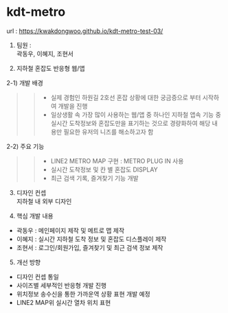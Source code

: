 # kdt-metro
url : https://kwakdongwoo.github.io/kdt-metro-test-03/


1. 팀원 :  
곽동우, 이혜지, 조현서

2. 지하철 혼잡도 반응형 웹/앱  

2-1) 개발 배경  
>>- 실제 경험인 하원길 2호선 혼잡 상황에 대한 궁금증으로 부터 시작하여 개발을 진행  
>>- 일상생활 속 가장 많이 사용하는 웹/앱 중 하나인 지하철 앱속 기능 중 실시간 도착정보와 혼잡도만을 표기하는 것으로 경량화하여 해당 내용만 필요한 유저의 니즈를 해소하고자 함  
  
2-2) 주요 기능  
>>- LINE2 METRO MAP 구현
>> : METRO PLUG IN 사용
>>- 실시간 도착정보 및 칸 별 혼잡도 DISPLAY
>>- 최근 검색 기록, 즐겨찾기 기능 개발
  
3. 디자인 컨셉  
 지하철 내 외부 디자인  

4. 핵심 개발 내용  
- 곽동우 : 메인페이지 제작 및 메트로 맵 제작  
- 이혜지 : 실시간 지하철 도착 정보 및 혼잡도 디스플레이 제작  
- 조현서 : 로그인/회원가입, 즐겨찾기 및 최근 검색 정보 제작  
  
5. 개선 방향   
- 디자인 컨셉 통일  
- 사이즈별 세부적인 반응형 개발 진행  
- 위치정보 송수신을 통한 가까운역 상황 표현 개발 예정  
- LINE2 MAP위 실시간 열차 위치 표현  

